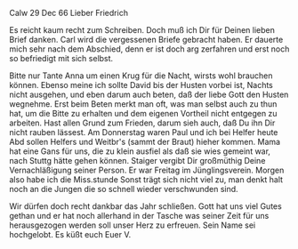  Calw 29 Dec 66
Lieber Friedrich

Es reicht kaum recht zum Schreiben. Doch muß ich Dir für Deinen lieben Brief danken. Carl wird die vergessenen Briefe gebracht haben. Er dauerte mich sehr nach dem Abschied, denn er ist doch arg zerfahren und erst noch so befriedigt mit sich selbst.

Bitte nur Tante Anna um einen Krug für die Nacht, wirsts wohl brauchen können. Ebenso meine ich sollte David bis der Husten vorbei ist, Nachts nicht ausgehen, und eben darum auch beten, daß der liebe Gott den Husten wegnehme. Erst beim Beten merkt man oft, was man selbst auch zu thun hat, um die Bitte zu erhalten und dem eigenen Vortheil nicht entgegen zu arbeiten. 
Hast allen Grund zum Frieden, darum sieh auch, daß Du ihn Dir nicht rauben lässest. Am Donnerstag waren Paul und ich bei Helfer heute Abd sollen Helfers und Weitbr's (sammt der Braut) hieher kommen. Mama hat eine Gans für uns, die zu klein ausfiel als daß sie wies gemeint war, nach Stuttg hätte gehen können. Staiger vergibt Dir großmüthig Deine Vernachläßigung seiner Person. Er war Freitag im Jünglingsverein. Morgen also habe ich die Miss.stunde Sonst trägt sich nicht viel zu, man denkt halt noch an die Jungen die so schnell wieder verschwunden sind.

Wir dürfen doch recht dankbar das Jahr schließen. Gott hat uns viel Gutes gethan und er hat noch allerhand in der Tasche was seiner Zeit für uns herausgezogen werden soll unser Herz zu erfreuen. Sein Name sei hochgelobt. 
 Es küßt euch
 Euer V.
